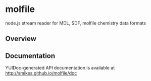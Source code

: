 molfile
=======

node.js stream reader for MDL, SDF, molfile chemistry data formats

Overview
--------




Documentation
-------------

YUIDoc-generated API documentation is available at http://smikes.github.io/molfile/doc
